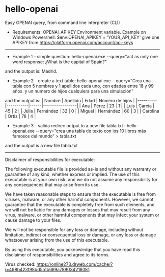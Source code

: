 # hello-openai

Easy OPENAI query, from command line interpreter (CLI)

+ Requirements: OPENAI_APIKEY Environment variable. Example on Windows Powershell: $env:OPENAI_APIKEY = 'YOUR_API_KEY'
give one APIKEY from https://platform.openai.com/account/api-keys

-------------------------------------------------------------------

* Example 1 - simple question:
  hello-openai.exe --query="act as only one word response: ¿What is the capital of Spain?"
  
and the output is:
Madrid.
  
* Example 2 - create a text table:
  hello-openai.exe --query="Crea una tabla con 5 nombres y 1 apellidos cada uno, con edades entre 18 y 99 años. y un numero de hijos cualquiera para una simulación"

and the output is:
| Nombre   | Apellido  | Edad | Número de hijos |
|----------|-----------|------|-----------------|
| Ana      | Pérez     | 23   | 1               |
| Luis     | García    | 45   | 2               |
| Julia    | Fernández | 32   | 0               |
| Miguel   | Hernández | 60   | 3               |
| Carolina | Ortiz     | 78   | 4               |


* Example 3 - salida redirec output to a new file tabla.txt :
  hello-openai.exe --query="crea una tabla de texto con los 10 libros más famosos del mundo" > tabla.txt

and the output is a new file tabla.txt


--------------------------------------------------------------------
Disclaimer of responsibilities for executable:

The following executable file is provided as-is and without any warranty or guarantee of any kind, whether express or implied. The use of this executable is at your own risk, and we do not assume any responsibility for any consequences that may arise from its use.

We have taken reasonable steps to ensure that the executable is free from viruses, malware, or any other harmful components. However, we cannot guarantee that the executable is completely free from such elements, and we will not be liable for any damages or losses that may result from any virus, malware, or other harmful components that may infect your system or cause damage to your files.

We will not be responsible for any loss or damage, including without limitation, indirect or consequential loss or damage, or any loss or damage whatsoever arising from the use of this executable.

By using this executable, you acknowledge that you have read this disclaimer of responsibilities and agree to its terms.

Virus checked: https://online273.drweb.com/cache/?i=498b423f98bd5a1b699a788034218081
